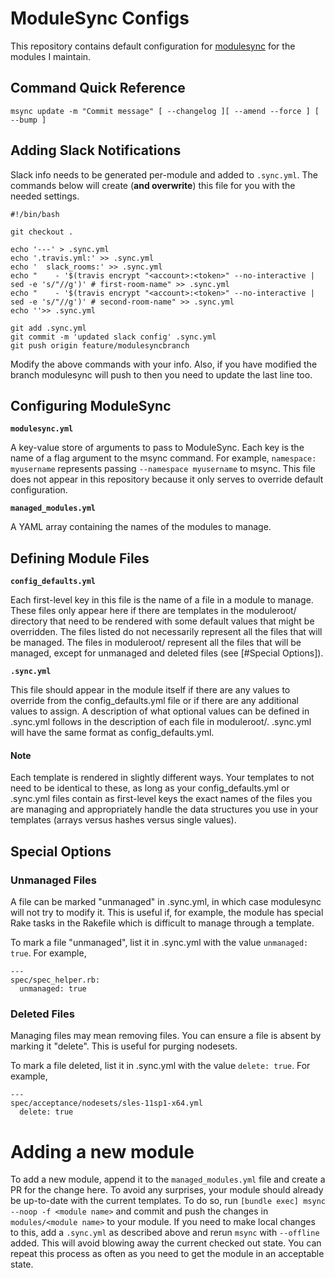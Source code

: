 ModuleSync Configs
==================

This repository contains default configuration for
[modulesync](https://github.com/voxpupuli/modulesync) for the modules
I maintain.


Command Quick Reference
-----------------------

```
msync update -m "Commit message" [ --changelog ][ --amend --force ] [ --bump ]
```

Adding Slack Notifications
--------------------------

Slack info needs to be generated per-module and added to `.sync.yml`. The
commands below will create (**and overwrite**) this file for you with the needed
settings.

```
#!/bin/bash

git checkout .

echo '---' > .sync.yml
echo '.travis.yml:' >> .sync.yml
echo '  slack_rooms:' >> .sync.yml
echo "    - '$(travis encrypt "<account>:<token>" --no-interactive | sed -e 's/"//g')' # first-room-name" >> .sync.yml
echo "    - '$(travis encrypt "<account>:<token>" --no-interactive | sed -e 's/"//g')' # second-room-name" >> .sync.yml
echo ''>> .sync.yml

git add .sync.yml
git commit -m 'updated slack config' .sync.yml
git push origin feature/modulesyncbranch
```

Modify the above commands with your info. Also, if you have modified the branch
modulesync will push to then you need to update the last line too.

Configuring ModuleSync
----------------------

**`modulesync.yml`**

A key-value store of arguments to pass to ModuleSync. Each key is the name of a
flag argument to the msync command. For example, `namespace: myusername`
represents passing `--namespace myusername` to msync. This file does not appear
in this repository because it only serves to override default configuration.

**`managed_modules.yml`**

A YAML array containing the names of the modules to manage.

Defining Module Files
---------------------

**`config_defaults.yml`**

Each first-level key in this file is the name of a file in a module to manage.
These files only appear here if there are templates in the moduleroot/
directory that need to be rendered with some default values that might be
overridden. The files listed do not necessarily represent all the files that
will be managed. The files in moduleroot/ represent all the files that will be
managed, except for unmanaged and deleted files (see [#Special Options]).

**`.sync.yml`**

This file should appear in the module itself if there are any values to
override from the config_defaults.yml file or if there are any additional
values to assign. A description of what optional values can be defined in
.sync.yml follows in the description of each file in moduleroot/. .sync.yml
will have the same format as config_defaults.yml.

#### Note

Each template is rendered in slightly different ways. Your templates to not
need to be identical to these, as long as your config_defaults.yml or .sync.yml
files contain as first-level keys the exact names of the files you are
managing and appropriately handle the data structures you use in your templates
(arrays versus hashes versus single values).


Special Options
---------------

### Unmanaged Files

A file can be marked "unmanaged" in .sync.yml, in which case modulesync will
not try to modify it. This is useful if, for example, the module has special
Rake tasks in the Rakefile which is difficult to manage through a template.

To mark a file "unmanaged", list it in .sync.yml with the value `unmanaged:
true`. For example,

```
---
spec/spec_helper.rb:
  unmanaged: true
```

### Deleted Files

Managing files may mean removing files. You can ensure a file is absent by
marking it "delete". This is useful for purging nodesets.

To mark a file deleted, list it in .sync.yml with the value `delete: true`. For
example,

```
---
spec/acceptance/nodesets/sles-11sp1-x64.yml
  delete: true
```

# Adding a new module

To add a new module, append it to the `managed_modules.yml` file and create a PR
for the change here. To avoid any surprises, your module should already be
up-to-date with the current templates. To do so, run
`[bundle exec] msync --noop -f <module name>` and commit and push the changes in
`modules/<module name>` to your module. If you need to make local changes to
this, add a `.sync.yml` as described above and rerun `msync` with `--offline`
added. This will avoid blowing away the current checked out state. You can
repeat this process as often as you need to get the module in an acceptable
state.

